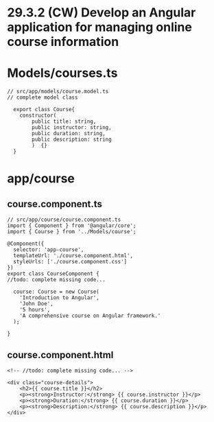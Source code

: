 # 29.3.2 (CW) Develop an Angular application for managing online course information

# Models/courses.ts

```tsx
// src/app/models/course.model.ts
// complete model class

  export class Course{
    constructor(
        public title: string,
        public instructor: string,
        public duration: string,
        public description: string
        )  {}  
  }
```

# app/course

## course.component.ts

```tsx
// src/app/course/course.component.ts
import { Component } from '@angular/core';
import { Course } from '../Models/course';

@Component({
  selector: 'app-course',
  templateUrl: './course.component.html',
  styleUrls: ['./course.component.css']
})
export class CourseComponent {
//todo: complete missing code...

  course: Course = new Course(
    'Introduction to Angular',
    'John Doe',
    '5 hours',
    'A comprehensive course on Angular framework.'
  );

}
```

## course.component.html

```tsx
<!-- //todo: complete missing code... -->

<div class="course-details">
    <h2>{{ course.title }}</h2>
    <p><strong>Instructor:</strong> {{ course.instructor }}</p>
    <p><strong>Duration:</strong> {{ course.duration }}</p>
    <p><strong>Description:</strong> {{ course.description }}</p>
</div>
  
```